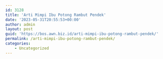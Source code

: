 ```yaml
---
id: 3128
title: 'Arti Mimpi Ibu Potong Rambut Pendek'
date: '2023-05-31T20:55:53+00:00'
author: admin
layout: post
guid: 'https://bos.awn.biz.id/arti-mimpi-ibu-potong-rambut-pendek/'
permalink: /arti-mimpi-ibu-potong-rambut-pendek/
categories:
    - Uncategorized
---
```


